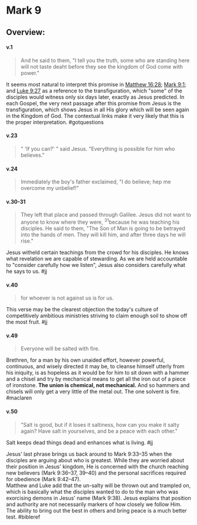 # Mark 9

## Overview:

#### v.1
>And he said to them, "I tell you the truth, some who are standing here will not taste deaht before they see the kingdom of God come with power."

It seems most natural to interpret this promise in [Matthew 16:28](https://biblia.com/bible/esv/Matt%2016.28); [Mark 9:1](https://biblia.com/bible/esv/Mark%209.1); and [Luke 9:27](https://biblia.com/bible/esv/Luke%209.27) as a reference to the transfiguration, which "some" of the disciples would witness only six days later, exactly as Jesus predicted. In each Gospel, the very next passage after this promise from Jesus is the transfiguration, which shows Jesus in all His glory which will be seen again in the Kingdom of God. The contextual links make it very likely that this is the proper interpretation.
#gotquestions 

#### v.23
>" 'If you can?' " said Jesus. "Everything is possible for him who believes."

#### v.24
>Immediately the boy's father exclaimed, "I do believe; hep me overcome my unbelief!"


#### v.30-31
>They left that place and passed through Galilee. Jesus did not want to anyone to know where they were, <sup>31</sup>because he was teaching his disciples. He said to them, "The Son of Man is going to be betrayed into the hands of men. They will kill him, and after three days he will rise."

Jesus witheld certain teachings from the crowd for his disciples. He knows what revelation we are capable of stewarding. As we are held accountable to "consider carefully how we listen", Jesus also considers carefully what he says to us.
#jj

#### v.40
>for whoever is not against us is for us.

This verse may be the clearest objection the today's culture of competitively ambitious ministries striving to claim enough soil to show off the most fruit.
#jj 

#### v.49
>Everyone will be salted with fire.

Brethren, for a man by his own unaided effort, however powerful, continuous, and wisely directed it may be, to cleanse himself utterly from his iniquity, is as hopeless as it would be for him to sit down with a hammer and a chisel and try by mechanical means to get all the iron out of a piece of ironstone. **The union is chemical, not mechanical.** And so hammers and chisels will only get a very little of the metal out. The one solvent is fire.
#maclaren 

#### v.50
>"Salt is good, but if it loses it saltiness, how can you make it salty again? Have salt in yourselves, and be a peace with each other."

Salt keeps dead things dead and enhances what is living.
#jj 


Jesus' last phrase brings us back around to Mark 9:33–35 when the disciples are arguing about who is greatest. While they are worried about their position in Jesus' kingdom, He is concerned with the church reaching new believers (Mark 9:36–37, 39–40) and the personal sacrifices required for obedience (Mark 9:42–47).  
Matthew and Luke add that the un-salty will be thrown out and trampled on, which is basically what the disciples wanted to do to the man who was exorcising demons in Jesus' name (Mark 9:38). Jesus explains that position and authority are not necessarily markers of how closely we follow Him. The ability to bring out the best in others and bring peace is a much better test.
#bibleref 